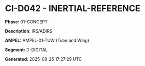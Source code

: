 # CI-D042 - INERTIAL-REFERENCE

**Phase:** 01-CONCEPT

**Description:** IRS/ADIRS

**AMPEL:** AMPEL-01-TUW (Tube and Wing)

**Segment:** D-DIGITAL

**Generated:** 2025-08-25 17:27:29 UTC
